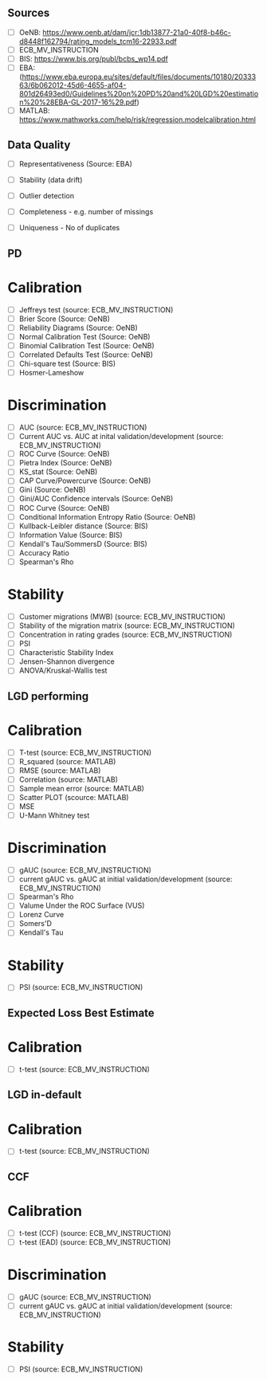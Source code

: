 ## Sources
- [ ] OeNB: https://www.oenb.at/dam/jcr:1db13877-21a0-40f8-b46c-d8448f162794/rating_models_tcm16-22933.pdf
- [ ] ECB_MV_INSTRUCTION 
- [ ] BIS: https://www.bis.org/publ/bcbs_wp14.pdf
- [ ] EBA: (https://www.eba.europa.eu/sites/default/files/documents/10180/2033363/6b062012-45d6-4655-af04-801d26493ed0/Guidelines%20on%20PD%20and%20LGD%20estimation%20%28EBA-GL-2017-16%29.pdf)
- [ ] MATLAB: https://www.mathworks.com/help/risk/regression.modelcalibration.html

## Data Quality
- [ ] Representativeness (Source: EBA)
- [ ] Stability (data drift)
- [ ] Outlier detection
- [ ] Completeness - e.g. number of missings
- [ ] Uniqueness - No of duplicates


## PD

# Calibration
- [ ] Jeffreys test (source: ECB_MV_INSTRUCTION)
- [ ] Brier Score (Source: OeNB)
- [ ] Reliability Diagrams (Source: OeNB)
- [ ] Normal Calibration Test (Source: OeNB)
- [ ] Binomial Calibration Test (Source: OeNB)
- [ ] Correlated Defaults Test (Source: OeNB)
- [ ] Chi-square test (Source: BIS)
- [ ] Hosmer-Lameshow
 
# Discrimination
- [ ] AUC (source: ECB_MV_INSTRUCTION)
- [ ] Current AUC vs. AUC at inital validation/development (source: ECB_MV_INSTRUCTION)
- [ ] ROC Curve (Source: OeNB)
- [ ] Pietra Index (Source: OeNB)
- [ ] KS_stat (Source: OeNB)
- [ ] CAP Curve/Powercurve (Source: OeNB)
- [ ] Gini (Source: OeNB)
- [ ] Gini/AUC Confidence intervals (Source: OeNB)
- [ ] ROC Curve (Source: OeNB)
- [ ] Conditional Information Entropy Ratio (Source: OeNB)
- [ ] Kullback-Leibler distance (Source: BIS)
- [ ] Information Value (Source: BIS)
- [ ] Kendall's Tau/SommersD (Source: BIS)
- [ ] Accuracy Ratio
- [ ] Spearman's Rho

# Stability
 - [ ] Customer migrations (MWB) (source: ECB_MV_INSTRUCTION)
 - [ ] Stability of the migration matrix (source: ECB_MV_INSTRUCTION)
 - [ ] Concentration in rating grades (source: ECB_MV_INSTRUCTION)
 - [ ] PSI
 - [ ] Characteristic Stability Index
 - [ ] Jensen-Shannon divergence
 - [ ] ANOVA/Kruskal-Wallis test

## LGD performing

# Calibration
- [ ] T-test (source: ECB_MV_INSTRUCTION)
- [ ] R_squared (source: MATLAB)
- [ ] RMSE (source: MATLAB)
- [ ] Correlation (source: MATLAB)
- [ ] Sample mean error (source: MATLAB)
- [ ] Scatter PLOT (scource: MATLAB)
- [ ] MSE
- [ ] U-Mann Whitney test

# Discrimination
- [ ] gAUC (source: ECB_MV_INSTRUCTION)
- [ ] current gAUC vs. gAUC at initial validation/development (source: ECB_MV_INSTRUCTION)
- [ ] Spearman's Rho
- [ ] Valume Under the ROC Surface (VUS)
- [ ] Lorenz Curve
- [ ] Somers'D
- [ ] Kendall's Tau

# Stability
 - [ ] PSI (source: ECB_MV_INSTRUCTION)

## Expected Loss Best Estimate
# Calibration
- [ ] t-test (source: ECB_MV_INSTRUCTION)

## LGD in-default
# Calibration
- [ ] t-test (source: ECB_MV_INSTRUCTION)

## CCF

# Calibration
- [ ] t-test (CCF) (source: ECB_MV_INSTRUCTION)
- [ ] t-test (EAD) (source: ECB_MV_INSTRUCTION)

# Discrimination
- [ ] gAUC (source: ECB_MV_INSTRUCTION)
- [ ] current gAUC vs. gAUC at initial validation/development (source: ECB_MV_INSTRUCTION)

# Stability
- [ ] PSI (source: ECB_MV_INSTRUCTION)
